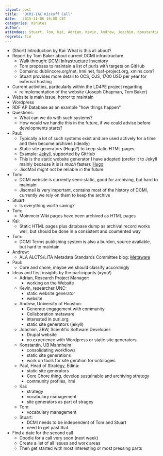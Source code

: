 ```yaml
---
layout: post
title:  "DCMI-IAC Kickoff Call"
date:   2015-11-06 16:00 CET
categories: minutes
author:
attendees: Stuart, Tom, Kai, Adrian, Kevin, Andrew, Joachim, Konstantin, Paul
regrets: Tim
---
```


- (Short) Introduction by Kai: What is this all about?
- Report by Tom Baker about current DCMI infrastructure
  - Walk through: [DCMI Infrastructure Inventory][dcmi-infrastructure]
  - Tom proposes to maintain a list of purls with targets on GitHub
  - Domains: dublincore.org/net, lrmi.net, foaf-project.org, xmlns.com?
  - Stuart provides more detail to OCS, OJS, 1700 USD per year for external hosting
- Current activities, particularly within the LD4PE project regarding
  - reimplementation of the website (Joseph Chapman, Tom Baker)
- Website is main issue, horror to maintain
- Wordpress 
- RDF AP Database as an example "how things happen"
- Questions: 
  - What can we do with such systems?
  - How would we handle this in the future, if we could advise before developments starts?
- Paul: 
  - Typically a lot of such systems exist and are used actively for a time and then become archives (ideally)
  - Static site generators (Hugo?) to keep static HTML pages
  - Example: [Jekyll][jekyll], supported by GitHub
  - This is the static website generator I have adopted (prefer it to Jekyll mainly because it is is *much* faster): [Hugo][hugo]
  - JiscMail might not be reliable in the future
- Tom: 
  - DCMI website is currently semi-static, good for archiving, but hard to maintain
  - Jiscmail is very important, contains most of the history of DCMI, currently we rely on them to keep the archive
- Stuart: 
  - Is everything worth saving?
- Tom: 
  - Moinmoin Wiki pages have been archived as HTML pages
- Kai:
  - Static HTML pages plus database dump as archival record works well, but should be done in a consistent and coumented way
- Tom: 
  - DCMI Terms publishing system is also a burdon, source available, but hard to maintain
- Andrew:
   - ALA ALCTS/LITA Metadata Standards Committee blog: [Metaware][metaware]
- Paul: 
  - Core and chore, maybe we should classify accordingly
- Ideas and first insights by the participants (=you!)
  - Adrian, Research Project Manager: 
    - working on the Website
  - Kevin, researcher UNC:
    - static website generator
    - website
  - Andrew, University of Houston:
    - Generate engagement with community
    - Collaboration metaware
    - interested in purl.org
    - static site generators (jekyll)
  - Joachim, ZBW, Scientific Software Developer:
    - Drupal website
    - no experience with Wordpress or static site generators
  - Konstantin, UB Mannheim
    - consolidating workflows
    - static site generations
    - work on tools for site geration for ontologies
  - Paul, Head of Strategy, Edina:
    - static site generators
    - Core Chore thing, develop sustainable and archiving strategy
    - community profiles, lrmi    
  - Kai:
    - strategy
    - vocabulary management
    - site generators as part of stragey
  - Tom:  
    - vocabulary management
  - Stuart:
    - DCMI needs to be independent of Tom and Stuart
    - need to get past that
- Find a date for the second call
  - Doodle for a call very soon (next week)
  - Create a list of all issues and work areas
  - Then get started with most interesting or most pressing parts

[dcmi-infrastructure]: http://wiki.dublincore.org/index.php/DCMI_Technical_Board/DCMI_Infrastructure_Inventory
[jekyll]: https://jekyllrb.com/
[hugo]: https://gohugo.io
[metaware]: http://metaware.buzz/
